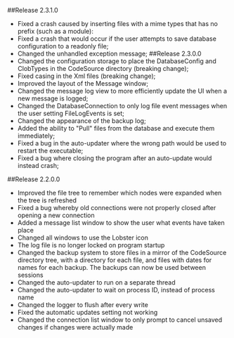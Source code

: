 ##Release 2.3.1.0
 - Fixed a crash caused by inserting files with a mime types that has no prefix (such as a module):
 - Fixed a crash that would occur if the user attempts to save database configuration to a readonly file;
 - Changed the unhandled exception message;
##Release 2.3.0.0
 - Changed the configuration storage to place the DatabaseConfig and ClobTypes in the CodeSource directory (breaking change);
 - Fixed casing in the Xml files (breaking change);
 - Improved the layout of the Message window;
 - Changed the message log view to more efficiently update the UI when a new message is logged;
 - Changed the DatabaseConnection to only log file event messages when the user setting FileLogEvents is set;
 - Changed the appearance of the backup log;
 - Added the ability to "Pull" files from the database and execute them immediately;
 - Fixed a bug in the auto-updater where the wrong path would be used to restart the executable;
 - Fixed a bug where closing the program after an auto-update would instead crash;

##Release 2.2.0.0
 - Improved the file tree to remember which nodes were expanded when the tree is refreshed
 - Fixed a bug whereby old connections were not properly closed after opening a new connection
 - Added a message list window to show the user what events have taken place
 - Changed all windows to use the Lobster icon
 - The log file is no longer locked on program startup
 - Changed the backup system to store files in a mirror of the CodeSource directory tree, with a directory for each file, and files with dates for names for each backup. The backups can now be used between sessions
 - Changed the auto-updater to run on a separate thread
 - Changed the auto-updater to wait on process ID, instead of process name
 - Changed the logger to flush after every write
 - Fixed the automatic updates setting not working
 - Changed the connection list window to only prompt to cancel unsaved changes if changes were actually made